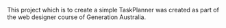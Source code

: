 This project which is to create a simple TaskPlanner was created as part of the web designer course of Generation Australia.

